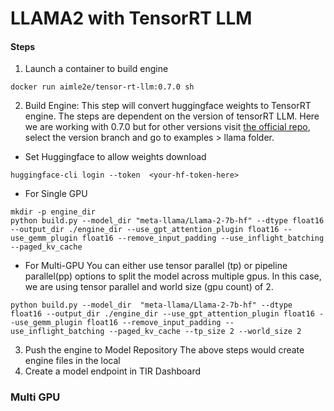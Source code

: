 # LLAMA2 with TensorRT LLM
 
#### Steps
1. Launch a container to build engine
```
docker run aimle2e/tensor-rt-llm:0.7.0 sh
```



2. Build Engine: This step will convert huggingface weights to TensorRT engine. The steps are dependent on the version of tensorRT LLM. Here we are working with 0.7.0 but for other versions visit [the official repo](https://github.com/NVIDIA/TensorRT-LLM), select the version branch and go to examples > llama folder. 

- Set Huggingface to allow weights download 
```
huggingface-cli login --token  <your-hf-token-here>
```

- For Single GPU 
```
mkdir -p engine_dir
python build.py --model_dir "meta-llama/Llama-2-7b-hf" --dtype float16 --output_dir ./engine_dir --use_gpt_attention_plugin float16 --use_gemm_plugin float16 --remove_input_padding --use_inflight_batching --paged_kv_cache
```
- For Multi-GPU
You can either use tensor parallel (tp) or pipeline parallel(pp) options to split the model across multiple gpus. In this case, we are using tensor parallel and world size (gpu count) of 2. 
```
python build.py --model_dir  "meta-llama/Llama-2-7b-hf" --dtype float16 --output_dir ./engine_dir --use_gpt_attention_plugin float16 --use_gemm_plugin float16 --remove_input_padding --use_inflight_batching --paged_kv_cache --tp_size 2 --world_size 2
```

3. Push the engine to Model Repository
The above steps would create engine files in the local 
4. Create a model endpoint in TIR Dashboard


### Multi GPU
